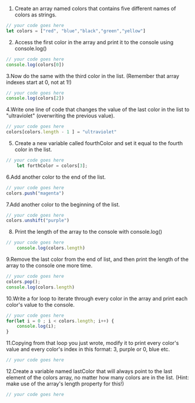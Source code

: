 1. Create an array named colors that contains five different names of colors as strings.

```js
// your code goes here
let colors = ["red", "blue","black","green","yellow"]
```

2. Access the first color in the array and print it to the console using console.log()

```js
// your code goes here
console.log(colors[0])
```

3.Now do the same with the third color in the list. (Remember that array indexes start at 0, not at 1!)

```js
// your code goes here
console.log(colors[2])
```

4.Write one line of code that changes the value of the last color in the list to "ultraviolet" (overwriting the previous value).

```js
// your code goes here
colors[colors.length - 1 ] = "ultraviolet"
```

5. Create a new variable called fourthColor and set it equal to the fourth color in the list.

```js
// your code goes here
    let forthColor = colors[3];
```

6.Add another color to the end of the list.

```js
// your code goes here
colors.push("magenta")
```

7.Add another color to the beginning of the list.

```js
// your code goes here
colors.unshift("purple")
```

8. Print the length of the array to the console with console.log()

```js
// your code goes here
    console.log(colors.length)
```

9.Remove the last color from the end of list, and then print the length of the array to the console one more time.

```js
// your code goes here
colors.pop();
console.log(colors.length)

```

10.Write a for loop to iterate through every color in the array and print each color's value to the console.

```js
// your code goes here
for(let i = 0 ; i < colors.length; i++) {
    console.log(i);
}
```

11.Copying from that loop you just wrote, modify it to print every color's value and every color's index in this format: 3, purple or 0, blue etc.

```js
// your code goes here
```

12.Create a variable named lastColor that will always point to the last element of the colors array, no matter how many colors are in the list. (Hint: make use of the array's length property for this!)

```js
// your code goes here
```